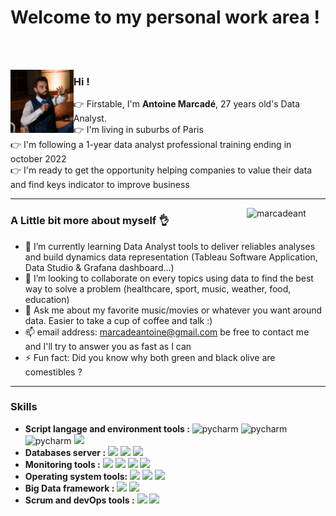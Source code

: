 # Welcome to my personal work area !

<br></br>

<img width="20%" align="left" src="https://github.com/marcadeant/marcadeant/blob/main/img/profile_picture.jpg?raw=true" alt="profile picture" />    

### Hi !  

👉 Firstable, I'm **Antoine Marcadé**, 27 years old's Data Analyst.  
👉 I'm living in suburbs of Paris  
👉 I'm following a 1-year data analyst professional training  ending in october 2022  
👉 I'm ready to get the opportunity helping companies to value their data and find keys indicator to improve business  

---

<img align="right" width="25%" src="https://github-readme-stats.vercel.app/api?username=marcadeant&show_icons=true&theme=gotham" alt="marcadeant" />

### A Little bit more about myself 👌


- 🌱 I’m currently learning Data Analyst tools to deliver reliables analyses and build dynamics data representation (Tableau Software Application, Data Studio & Grafana dashboard...) 
- 👯 I’m looking to collaborate on every topics using data to find the best way to solve a problem (healthcare, sport, music, weather, food, education)
- 💬 Ask me about my favorite music/movies or whatever you want around data. Easier to take a cup of coffee and talk :)
- 📫 email address:  marcadeantoine@gmail.com be free to contact me and I'll try to answer you as fast as I can
- ⚡ Fun fact: Did you know why both green and black olive are comestibles ? 

---

### Skills

* **Script langage and environment tools :** <img height=30 src="https://img.icons8.com/color/344/pycharm.png" alt="pycharm" />  <img height=30 src="https://img.icons8.com/fluency/344/jupyter.png" alt="pycharm" />  <img height=30 src="https://img.icons8.com/color/344/python.png" alt="pycharm" />  <img height=30 src="https://img.icons8.com/ios-filled/344/sql.png" />
* **Databases server :** <img height=30 src="https://img.icons8.com/fluency/344/mysql-logo.png" />  <img height=30 src="https://img.icons8.com/color/344/postgreesql.png" />  <img height=30 src="https://tse3.mm.bing.net/th?id=OIP.0x0B8E0msmAtVgZqn8bjxAHaE8&pid=Api" />
* **Monitoring tools :** <img height=30 src="https://img.icons8.com/color/344/tableau-software.png" />  <img height=30 src="https://img.icons8.com/external-tal-revivo-color-tal-revivo/344/external-data-visualization-and-monitoring-with-support-for-graphite-and-influxdb-logo-color-tal-revivo.png" />  <img height=30 src="https://tse1.mm.bing.net/th?id=OIP.x1pnPPxRjPkKoSrG9O0DqgHaCV&pid=Api" />  <img height=30 src="https://img.icons8.com/color/344/power-bi.png" />
* **Operating system tools:** <img height=30 src="https://img.icons8.com/color/344/linux.png" />  <img height=30 src="https://img.icons8.com/color/344/ubuntu--v1.png" />  <img height=30 src="https://img.icons8.com/color/344/prometheus-app.png" />
* **Big Data framework :** <img height=30 src="https://tse1.mm.bing.net/th?id=OIP.MwZZjt-IlJU0TFaZxfBz1QHaEL&pid=Api" />  <img height=30 src="https://pandas.pydata.org/pandas-docs/stable/_static/pandas.svg" />
* **Scrum and devOps tools :** <img height=30 src="https://tse4.mm.bing.net/th?id=OIP.1KtKNjWdL6zwOJmph1EnGAAAAA&pid=Api" />  <img height=30 src="https://img.icons8.com/color/344/git.png" />
